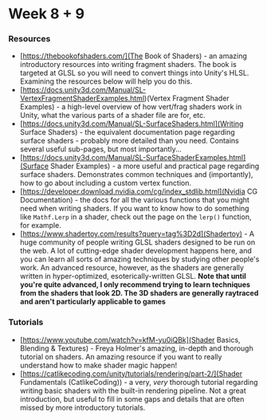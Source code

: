 # Week 8 + 9

### Resources

  * [https://thebookofshaders.com/](The Book of Shaders) - an amazing introductory resources into writing fragment shaders. The book is targeted at GLSL so you will need to convert things into Unity's HLSL. Examining the resources below will help you do this.
  * [https://docs.unity3d.com/Manual/SL-VertexFragmentShaderExamples.html)(Vertex Fragment Shader Examples) - a high-level overview of how vert/frag shaders work in Unity, what the various parts of a shader file are for, etc.
  * [https://docs.unity3d.com/Manual/SL-SurfaceShaders.html](Writing Surface Shaders) - the equivalent documentation page regarding surface shaders - probably more detailed than you need. Contains several useful sub-pages, but most importantly...
  * [https://docs.unity3d.com/Manual/SL-SurfaceShaderExamples.html](Surface Shader Examples) - a more useful and practical page regarding surface shaders. Demonstrates common techniques and (importantly), how to go about including a custom vertex function.
  * [https://developer.download.nvidia.com/cg/index_stdlib.html](Nvidia CG Documentation) - the docs for all the various functions that you might need when writing shaders. If you want to know how to do something like `Mathf.Lerp` in a shader, check out the page on the `lerp()` function, for example.
  * [https://www.shadertoy.com/results?query=tag%3D2d](Shadertoy) - A huge community of people writing GLSL shaders designed to be run on the web. A lot of cutting-edge shader development happens here, and you can learn all sorts of amazing techniques by studying other people's work. An advanced resource, however, as the shaders are generally written in hyper-optimized, esoterically-written GLSL. **Note that until you're quite advanced, I only recommend trying to learn techniques from the shaders that look 2D. The 3D shaders are generally raytraced and aren't particularly applicable to games**

### Tutorials

  * [https://www.youtube.com/watch?v=kfM-yu0iQBk](Shader Basics, Blending & Textures) - Freya Holmer's amazing, in-depth and thorough tutorial on shaders. An amazing resource if you want to really understand how to make shader magic happen!
  * [https://catlikecoding.com/unity/tutorials/rendering/part-2/](Shader Fundamentals (CatlikeCoding)) - a very, *very* thorough tutorial regarding writing basic shaders with the built-in rendering pipeline. Not a great introduction, but useful to fill in some gaps and details that are often missed by more introductory tutorials.